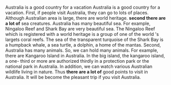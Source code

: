 Australia is a good country for a vacation
	Australia is a good country for a vacation. First, if people visit Australia, they can go to lots of places. Although Australian area is large, there are world heritage. __second there are a lot of__ sea creatures. Australia has many beautiful sea. For example, Ningaloo Reef and Shark Bay are very beautiful sea. The Ningaloo Reef which is registered with a world heritage is a group of one of the world  's largets coral reefs. The sea of the transparent turquoise of the Shark Bay is a humpback whale, a sea turtle, a dolphin, a home of the mantas. Second, Australia has many animals. So, we can hold many animals. For example, there are Kangaroo Island in Australia. In the big island, the kangaroo island, a one-  third or more are authorized thirdly in a protection park or the national park in Australia. In addition, we can watch various Australian wildlife living in nature. Thus __there are a lot of__ good points to visit in Australia. It will be become the pleasant trip if you visit Australia.
	

